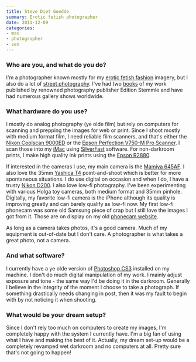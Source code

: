 ```yaml
---
title: Steve Diet Goedde
summary: Erotic fetish photographer
date: 2011-12-09
categories:
- mac
- photographer
- sex
---
```


### Who are you, and what do you do?

I'm a photographer known mostly for my [erotic fetish fashion](http://stevedietgoedde.com/ "Steve's website.") imagery, but I also do a lot of [street photography](http://goeddeimages.com/ "Steve's other website."). I've had two [books](http://stevedietgoedde.com/books.htm "Steve's books.") of my work published by renowned photography publisher Edition Stemmle and have had numerous gallery shows worldwide.

### What hardware do you use?

I mostly do analog photography (ye olde film) but rely on computers for scanning and prepping the images for web or print. Since I shoot mostly with medium format film, I need reliable film scanners, and that's either the [Nikon Coolscan 9000ED][super-coolscan-9000-ed] or the [Epson Perfection V750-M Pro Scanner][perfection-v750-m-pro]. I scan those into my [iMac][] using [SilverFast][] software. For non-darkroom prints, I make high quality ink prints using the [Epson R2880][stylus-photo-r2880].

If interested in the cameras I use, my main camera is the [Mamiya 645AF][645af]. I also love the 35mm [Yashica T4][yashica-t4] point-and-shoot which is better for more spontaneous situations. I do use digital on occasion and when I do, I have a trusty [Nikon D200][d200]. I also love low-fi photography. I've been experimenting with various Holga toy cameras, both medium format and 35mm pinhole. Digitally, my favorite low-fi camera is the iPhone although its quality is improving greatly and can barely qualify as low-fi now. My first low-fi phonecam was some old Samsung piece of crap but I still love the images I got from it. Those are on display on my old [phonecam website](http://www.phone-art.com/ "Steve's old phone camera site.").

As long as a camera takes photos, it's a good camera. Much of my equipment is out-of-date but I don't care. A photographer is what takes a great photo, not a camera.

### And what software?

I currently have a ye olde version of [Photoshop CS3][photoshop] installed on my machine. I don't do much digital manipulation of my work. I mainly adjust exposure and tone - the same way I'd be doing it in the darkroom. Generally I believe in the integrity of the moment I choose to take a photograph. If something drastically needs changing in post, then it was my fault to begin with by not noticing it when shooting.

### What would be your dream setup?

Since I don't rely too much on computers to create my images, I'm completely happy with the system I currently have. I'm a big fan of using what I have and making the best of it. Actually, my dream set-up would be a completely revamped wet darkroom and no computers at all. Pretty sure that's not going to happen!

[645af]: https://www.butkus.org/chinon/mamiya/mamiya_645af/mamiya_645af.htm "A medium format film camera."
[d200]: https://www.nikonusa.com/en/nikon-products/product/dslr-cameras/d200.html "A 10.2 megapixel DSLR."
[imac]: https://www.apple.com/imac-24/ "An all-in-one computer."
[perfection-v750-m-pro]: http://web.archive.org/web/20230706202637/https://www.amazon.com/Epson-B11B178061-Perfection-V750-M-Scanner/dp/B000EZU0WE "A high-quality scanner."
[photoshop]: https://www.adobe.com/products/photoshop.html "A bitmap image editor."
[silverfast]: https://www.silverfast.com/show/scanner-software/en.html "Scanning software."
[stylus-photo-r2880]: http://web.archive.org/web/20190506110900/https://www.amazon.com/Epson-Stylus-Wide-Format-Printer-C11CA16201/dp/B001A11KA2 "A photo printer."
[super-coolscan-9000-ed]: https://www.nikonusa.com/en/nikon-products/product/film-scanners/super-coolscan-9000-ed.html "A multi-format film scanner."
[yashica-t4]: https://camerapedia.fandom.com/wiki/Yashica_T4 "A 35mm compact film camera."
